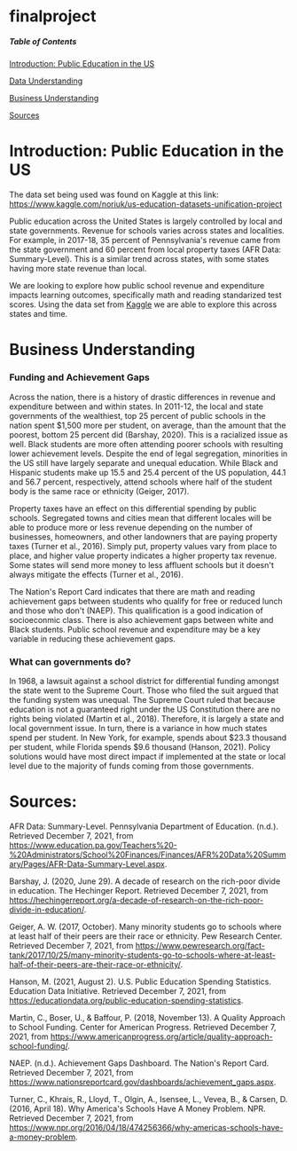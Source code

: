 # finalproject

##### Table of Contents  
[Introduction: Public Education in the US](#headers) 

[Data Understanding](#headers)  

[Business Understanding](#headers) 

[Sources](#headers)
<a name="headers"/>


# Introduction: Public Education in the US
The data set being used was found on Kaggle at this link: https://www.kaggle.com/noriuk/us-education-datasets-unification-project

Public education across the United States is largely controlled by local and state governments. Revenue for schools varies across states and localities. For example, in 2017-18, 35 percent of Pennsylvania's revenue came from the state government and 60 percent from local property taxes (AFR Data: Summary-Level). This is a similar trend across states, with some states having more state revenue than local. 

We are looking to explore how public school revenue and expenditure impacts learning outcomes, specifically math and reading standarized test scores. Using the data set from [Kaggle](https://www.kaggle.com/noriuk/us-education-datasets-unification-project) we are able to explore this across states and time.

# Business Understanding
### Funding and Achievement Gaps

Across the nation, there is a history of drastic differences in revenue and expenditure between and within states. In 2011-12, the local and state governments of the wealthiest, top 25 percent of public schools in the nation spent $1,500 more per student, on average, than the amount that the poorest, bottom 25 percent did (Barshay, 2020). This is a racialized issue as well. Black students are more often attending poorer schools with resulting lower achievement levels. Despite the end of legal segregation, minorities in the US still have largely separate and unequal education. While Black and Hispanic students make up 15.5 and 25.4 percent of the US population, 44.1 and 56.7 percent, respectively, attend schools where half of the student body is the same race or ethnicity (Geiger, 2017).

Property taxes have an effect on this differential spending by public schools. Segregated towns and cities mean that different locales will be able to produce more or less revenue depending on the number of businesses, homeowners, and other landowners that are paying property taxes (Turner et al., 2016). Simply put, property values vary from place to place, and higher value property indicates a higher property tax revenue. Some states will send more money to less affluent schools but it doesn't always mitigate the effects (Turner et al., 2016). 

The Nation's Report Card indicates that there are math and reading achievement gaps between students who qualify for free or reduced lunch and those who don't (NAEP). This qualification is a good indication of socioeconmic class. There is also achievement gaps between white and Black students. Public school revenue and expenditure may be a key variable in reducing these achievement gaps. 

### What can governments do?

In 1968, a lawsuit against a school district for differential funding amongst the state went to the Supreme Court. Those who filed the suit argued that the funding system was unequal. The Supreme Court ruled that because education is not a guaranteed right under the US Constitution there are no rights being violated (Martin et al., 2018). Therefore, it is largely a state and local government issue. In turn, there is a variance in how much states spend per student. In New York, for example, spends about $23.3 thousand per student, while Florida spends $9.6 thousand (Hanson, 2021). Policy solutions would have most direct impact if implemented at the state or local level due to the majority of funds coming from those governments. 

 # Sources:

AFR Data: Summary-Level. Pennsylvania Department of Education. (n.d.). Retrieved December 7, 2021, from https://www.education.pa.gov/Teachers%20-%20Administrators/School%20Finances/Finances/AFR%20Data%20Summary/Pages/AFR-Data-Summary-Level.aspx. 

Barshay, J. (2020, June 29). A decade of research on the rich-poor divide in education. The Hechinger Report. Retrieved December 7, 2021, from https://hechingerreport.org/a-decade-of-research-on-the-rich-poor-divide-in-education/. 

Geiger, A. W. (2017, October). Many minority students go to schools where at least half of their peers are their race or ethnicity. Pew Research Center. Retrieved December 7, 2021, from https://www.pewresearch.org/fact-tank/2017/10/25/many-minority-students-go-to-schools-where-at-least-half-of-their-peers-are-their-race-or-ethnicity/. 

Hanson, M. (2021, August 2). U.S. Public Education Spending Statistics. Education Data Initiative. Retrieved December 7, 2021, from https://educationdata.org/public-education-spending-statistics. 

Martin, C., Boser, U., &amp; Baffour, P. (2018, November 13). A Quality Approach to School Funding. Center for American Progress. Retrieved December 7, 2021, from https://www.americanprogress.org/article/quality-approach-school-funding/. 

NAEP. (n.d.). Achievement Gaps Dashboard. The Nation's Report Card. Retrieved December 7, 2021, from https://www.nationsreportcard.gov/dashboards/achievement_gaps.aspx. 

Turner, C., Khrais, R., Lloyd, T., Olgin, A., Isensee, L., Vevea, B., &amp; Carsen, D. (2016, April 18). Why America's Schools Have A Money Problem. NPR. Retrieved December 7, 2021, from https://www.npr.org/2016/04/18/474256366/why-americas-schools-have-a-money-problem. 


